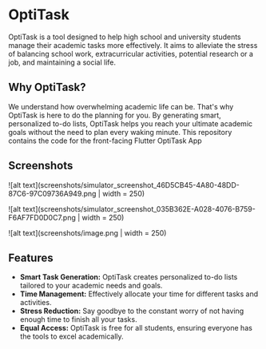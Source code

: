 # OptiTask

OptiTask is a tool designed to help high school and university students manage their academic tasks more effectively. It aims to alleviate the stress of balancing school work, extracurricular activities, potential research or a job, and maintaining a social life.

## Why OptiTask?

We understand how overwhelming academic life can be. That's why OptiTask is here to do the planning for you. By generating smart, personalized to-do lists, OptiTask helps you reach your ultimate academic goals without the need to plan every waking minute. This repository contains the code for the front-facing Flutter OptiTask App

## Screenshots

![alt text](screenshots/simulator_screenshot_46D5CB45-4A80-48DD-87C6-97C09736A949.png | width = 250)

![alt text](screenshots/simulator_screenshot_035B362E-A028-4076-B759-F6AF7FD0D0C7.png | width = 250)

![alt text](screenshots/image.png | width = 250)

## Features

- **Smart Task Generation:** OptiTask creates personalized to-do lists tailored to your academic needs and goals.
- **Time Management:** Effectively allocate your time for different tasks and activities.
- **Stress Reduction:** Say goodbye to the constant worry of not having enough time to finish all your tasks.
- **Equal Access:** OptiTask is free for all students, ensuring everyone has the tools to excel academically.
